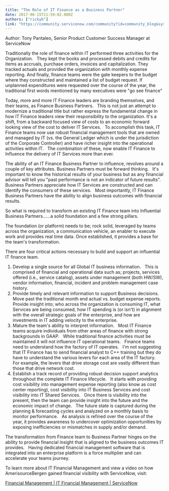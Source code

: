 ```yaml
---
title: "The Role of IT Finance as a Business Partner"
date: 2017-06-15T21:59:02.000Z
authors: ["rickyb"]
link: "https://community.servicenow.com/community?id=community_blog&sys_id=2bbd6ea9dbd0dbc01dcaf3231f961961"
---
```

<p>Author: Tony Pantaleo, Senior Product Customer Success Manager at ServiceNow</p><p></p><p>Traditionally the role of finance within IT performed three activities for the Organization.   They kept the books and processed debits and credits for items as accruals, purchase orders, invoices and capitalization. They tracked actuals and provided the organization with monthly expense reporting. And finally, finance teams were the gate keepers to the budget where they constructed and maintained a list of budget request. If unplanned expenditures were requested over the course of the year, the traditional first words mentioned by many executives were "go see finance"</p><p></p><p>Today, more and more IT Finance leaders are branding themselves, and their teams, as Finance Business Partners.   This is not just an attempt to modernize a traditional title but rather express the fundamental change in how IT Finance leaders view their responsibility to the organization. It's a shift, from a backward focused view of costs to an economic forward looking view of the cost to deliver IT Services.   To accomplish this task, IT Finance teams now use robust financial management tools that are owned and managed by IT (vs. the General Ledger which is under the jurisdiction of the Corporate Controller) and have richer insight into the operational activities within IT.   The combination of these, now enable IT Finance to Influence the delivery of IT Services more than ever.</p><p></p><p>The ability of an IT Finance Business Partner to influence, revolves around a couple of key attributes. Business Partners must be forward thinking.   It's important to know the historical results of your business but as any financial advisor will tell you "past performance is not an indicator of future results".   Business Partners appreciate how IT Services are constructed and can identify the consumers of these services.   Most importantly, IT Finance Business Partners have the ability to align business outcomes with financial results.</p><p></p><p>So what is required to transform an existing IT Finance team into Influential Business Partners……a solid foundation and a few strong pillars.</p><p></p><p>The foundation (or platform) needs to be; rock solid, leveraged by teams across the organization, a communication vehicle, an enabler to execute work and provides real time data. Once established, it provides a base for the team's transformation.</p><p></p><p>There are four critical actions necessary to build and support an influential IT finance team.</p><p></p><ol style="list-style-type: decimal;"><li>Develop a single source for all Global IT business information.   This is comprised of financial and operational data such as; projects, services offered (i.e., service catalog), assets under management (both HW/SW), vendor information, financial, incident and problem management case history.</li><li>Provide timely and relevant information to support Business decisions.   Move past the traditional month end actual vs. budget expense reports. Provide insight into; who across the organization is consuming IT, what Services are being consumed, how IT spending is (or isn't) in alignment with the overall strategic goals of the enterprise, and how are investments in IT adding velocity to the enterprise.</li><li>Mature the team's ability to interpret information.   Most IT Finance teams acquire individuals from other areas of finance with strong backgrounds in GAAP.   While traditional finance activities must be maintained it will not influence IT operational teams.   Finance teams need to understand how the factory of IT operates.   I'm not suggesting that IT Finance has to send financial analyst to C++ training but they do have to understand the various levers for each area of the IT factory.   For example, the levers that drive storage cost are vastly different than those that drive network cost.</li><li>Establish a track record of providing robust decision support analytics throughout the complete IT Finance lifecycle.   It starts with providing cost visibility into management expense reporting (also know as cost center reporting), cost visibility into IT Business Services and cost visibility into IT Shared Services.   Once there is visibility into the present, then the team can provide insight into the future and the economic impact of change.   The future state is captured during the planning &amp; forecasting cycles and analyzed on a monthly basis to monitor performance.   As analysis is refined over the course of the year, it provides awareness to undercover optimization opportunities by exposing inefficiencies or mismatches in supply and/or demand.</li></ol><p></p><p>The transformation from Finance team to Business Partner hinges on the ability to provide financial insight that is aligned to the business outcomes IT provides.   Having dedicated financial management software that is integrated into an enterprise platform is a force multiplier and can accelerate your teams journey.</p><p></p><p>To learn more about IT Financial Management and view a video on how AmerisourceBergen gained financial visibility with ServiceNow, visit:</p><p><a href="https://www.servicenow.com/products/financial-management.html" title="https://www.servicenow.com/products/financial-management.html">Financial Management | IT Financial Management | ServiceNow</a></p>
